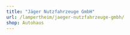 ```yaml
---
title: "Jäger Nutzfahrzeuge GmbH"
url: /lampertheim/jaeger-nutzfahrzeuge-gmbh/
shop: Autohaus
---
```

